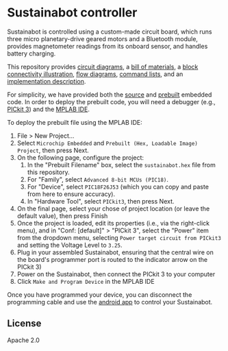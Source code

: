 # Sustainabot controller
Sustainabot is controlled using a custom-made circuit board, which runs three micro planetary-drive geared motors and a Bluetooth module, provides magnetometer readings from its onboard sensor, and handles battery charging.

This repository provides [circuit diagrams](), a [bill of materials](), a [block connectivity illustration](), [flow diagrams](), [command lists](), and an [implementation description]().

For simplicity, we have provided both the [source](sustainabot.bas) and [prebuilt](sustainabot.hex) embedded code. In order to deploy the prebuilt code, you will need a debugger (e.g., [PICkit 3](https://www.microchip.com/DevelopmentTools/ProductDetails/pg164130)) and the [MPLAB IDE](https://www.microchip.com/mplab/mplab-x-ide).

To deploy the prebuilt file using the MPLAB IDE:
1. File > New Project…
2. Select `Microchip Embedded` and `Prebuilt (Hex, Loadable Image) Project`, then press Next.
3. On the following page, configure the project:
    1. In the "Prebuilt Filename" box, select the `sustainabot.hex` file from this repository.
    2. For "Family", select `Advanced 8-bit MCUs (PIC18)`.
    3. For "Device", select `PIC18F26J53` (which you can copy and paste from here to ensure accuracy).
    4. In "Hardware Tool", select `PICkit3`, then press Next.
4. On the final page, select your chose of project location (or leave the default value), then press Finish
5. Once the project is loaded, edit its properties (i.e., via the right-click menu), and in "Conf: [default]" > "PICkit 3", select the "Power" item from the dropdown menu, selecting `Power target circuit from PICkit3` and setting the Voltage Level to `3.25`.
6. Plug in your assembled Sustainabot, ensuring that the central wire on the board's programmer port is routed to the indicator arrow on the PICkit 3)
7. Power on the Sustainabot, then connect the PICkit 3 to your computer
8. Click `Make and Program Device` in the MPLAB IDE

Once you have programmed your device, you can disconnect the programming cable and use the [android app](../../android) to control your Sustainabot.

## License
Apache 2.0

